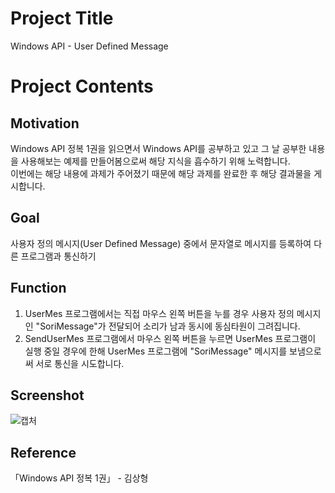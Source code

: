 # Project Title
  
Windows API - User Defined Message  

# Project Contents
  
## Motivation
  
Windows API 정복 1권을 읽으면서 Windows API를 공부하고 있고 그 날 공부한 내용을 사용해보는 예제를 만들어봄으로써 해당 지식을 흡수하기 위해 노력합니다.  
이번에는 해당 내용에 과제가 주어졌기 때문에 해당 과제를 완료한 후 해당 결과물을 게시합니다.  
  
## Goal
  
사용자 정의 메시지(User Defined Message) 중에서 문자열로 메시지를 등록하여 다른 프로그램과 통신하기  
  
## Function
  
1. UserMes 프로그램에서는 직접 마우스 왼쪽 버튼을 누를 경우 사용자 정의 메시지인 "SoriMessage"가 전달되어 소리가 남과 동시에 동심타원이 그려집니다.  
2. SendUserMes 프로그램에서 마우스 왼쪽 버튼을 누르면 UserMes 프로그램이 실행 중일 경우에 한해 UserMes 프로그램에 "SoriMessage" 메시지를 보냄으로써 서로 통신을 시도합니다.  
  
## Screenshot
![캡처](https://user-images.githubusercontent.com/51042546/75867950-b5dd6e00-5e4a-11ea-9157-2e77bd0355fa.JPG)  
  
## Reference
  
「Windows API 정복 1권」 - 김상형 
